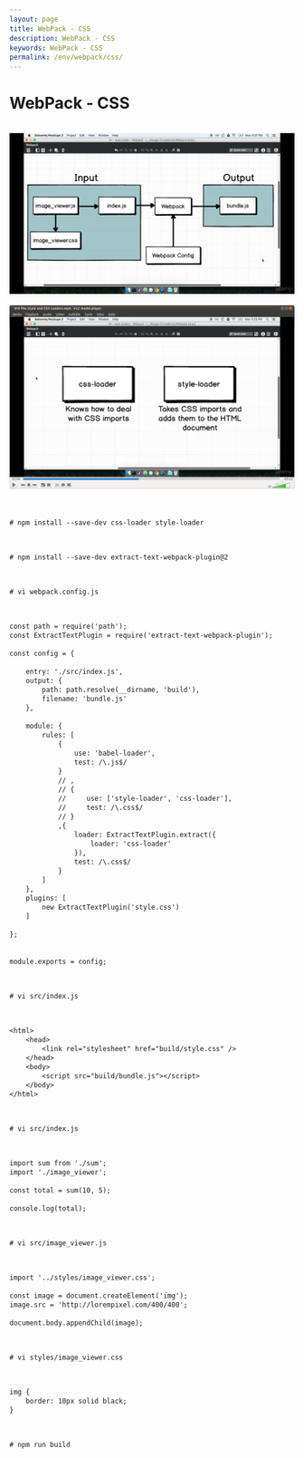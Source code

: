 ```yaml
---
layout: page
title: WebPack - CSS
description: WebPack - CSS
keywords: WebPack - CSS
permalink: /env/webpack/css/
---
```


# WebPack - CSS

<br/>

<div align="center">
    <img src="/img/env/webpack/css-01.png" alt="css webpack">
</div>

<br/>

<div align="center">
    <img src="/img/env/webpack/css-02.png" alt="css webpack">
</div>

<br/>

<br/>

    # npm install --save-dev css-loader style-loader

<br/>

    # npm install --save-dev extract-text-webpack-plugin@2

<br/>

    # vi webpack.config.js

<br/>

    const path = require('path');
    const ExtractTextPlugin = require('extract-text-webpack-plugin');

    const config = {

        entry: './src/index.js',
        output: {
            path: path.resolve(__dirname, 'build'),
            filename: 'bundle.js'
        },

        module: {
            rules: [
                {
                    use: 'babel-loader',
                    test: /\.js$/
                }
                // ,
                // {
                //     use: ['style-loader', 'css-loader'],
                //     test: /\.css$/
                // }
                ,{
                    loader: ExtractTextPlugin.extract({
                        loader: 'css-loader'
                    }),
                    test: /\.css$/
                }
            ]
        },
        plugins: [
            new ExtractTextPlugin('style.css')
        ]

    };


    module.exports = config;

<br/>

    # vi src/index.js

<br/>

    <html>
        <head>
            <link rel="stylesheet" href="build/style.css" />
        </head>
        <body>
            <script src="build/bundle.js"></script>
        </body>
    </html>

<br/>

    # vi src/index.js

<br/>

    import sum from './sum';
    import './image_viewer';

    const total = sum(10, 5);

    console.log(total);

<br/>

    # vi src/image_viewer.js

<br/>

    import '../styles/image_viewer.css';

    const image = document.createElement('img');
    image.src = 'http://lorempixel.com/400/400';

    document.body.appendChild(image);

<br/>

    # vi styles/image_viewer.css

<br/>

    img {
        border: 10px solid black;
    }

<br/>

    # npm run build
